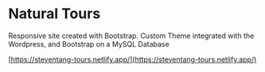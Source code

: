 # Natural Tours

Responsive site created with Bootstrap. Custom Theme integrated with the Wordpress, and Bootstrap on a MySQL Database

[https://steventang-tours.netlify.app/](https://steventang-tours.netlify.app/)
